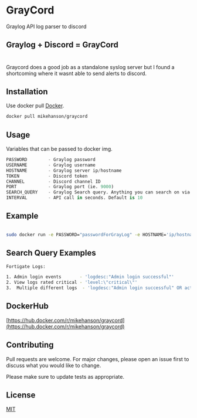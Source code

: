 # GrayCord
Graylog API log parser to discord 

## Graylog + Discord = GrayCord

#
Graycord does a good job as a standalone syslog server but I found a shortcoming where it wasnt able to send alerts to discord. 

## Installation

Use docker pull [Docker](https://hub.docker.com/r/mikehanson/graycord).

```bash
docker pull mikehanson/graycord
```

## Usage

Variables that can be passed to docker img. 
```python
PASSWORD        - Graylog password
USERNAME        - Graylog username 
HOSTNAME        - Graylog server ip/hostname
TOKEN           - Discord token
CHANNEL         - Discord channel ID
PORT            - Graylog port (ie. 9000)
SEARCH_QUERY    - Graylog Search query. Anything you can search on via graylog UI
INTERVAL        - API call in seconds. Default is 10 
```

## Example 

```bash 

sudo docker run -e PASSWORD="passwordForGrayLog" -e HOSTNAME='ip/hostname for graylog' -e TOKEN='discord-bot-token' docker_img_name

```

## Search Query Examples 

```bash 
Fortigate Logs: 

1. Admin login events       - 'logdesc:"Admin login successful"'
2. View logs rated critical - 'level:\"critical\"'
3.  Multiple different logs  - 'logdesc:"Admin login successful" OR action:\\"tunnel\\-up\\" OR level:\"critical\"'
```

## DockerHub 
[https://hub.docker.com/r/mikehanson/graycord](https://hub.docker.com/r/mikehanson/graycord)

## Contributing
Pull requests are welcome. For major changes, please open an issue first to discuss what you would like to change.

Please make sure to update tests as appropriate.

## License
[MIT](https://choosealicense.com/licenses/mit/)